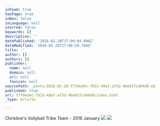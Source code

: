 ```yaml
---
inFeed: true
hasPage: true
inNav: false
inLanguage: null
starred: false
keywords: []
description: ''
datePublished: '2016-02-20T17:09:04.006Z'
dateModified: '2016-02-20T17:08:59.769Z'
title: ''
author: []
authors: []
publisher:
  name: null
  domain: null
  url: null
  favicon: null
sourcePath: _posts/2016-02-20-f7fded4c-7015-48af-af5d-96e01fcd44d9.md
published: true
url: f7fded4c-7015-48af-af5d-96e01fcd44d9/index.html
_type: Article

---
```

Christine's Vollyball Tribe Team - 2016 January
![](https://the-grid-user-content.s3-us-west-2.amazonaws.com/25c734e0-95ee-4a28-8773-5445789ebcf6.jpg)
![](https://the-grid-user-content.s3-us-west-2.amazonaws.com/dfdafb68-1e27-4e48-b69a-4eaa091d5dbd.jpg)